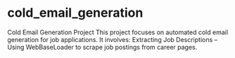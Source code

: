 # cold_email_generation
Cold Email Generation Project This project focuses on automated cold email generation for job applications. It involves:  Extracting Job Descriptions – Using WebBaseLoader to scrape job postings from career pages.
